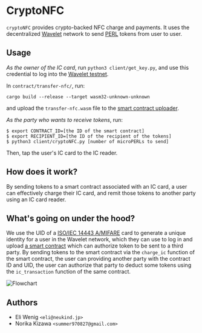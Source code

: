 # CryptoNFC

`cryptoNFC` provides crypto-backed NFC charge and payments. It uses the
decentralized [Wavelet](https://wavelet.perlin.net/) network to send
[PERL](https://cryptowat.ch/assets/perl) tokens from user to user.

## Usage

*As the owner of the IC card*, run `python3 client/get_key.py`, and use this
credential to log into the [Wavelet testnet](https://lens.perlin.net/).

In `contract/transfer-nfc/`, run:

```
cargo build --release --target wasm32-unknown-unknown
```

and upload the `transfer-nfc.wasm` file to the [smart contract
uploader](https://lens.perlin.net/#/contracts).

*As the party who wants to receive tokens*, run:

```
$ export CONTRACT_ID=[the ID of the smart contract]
$ export RECIPIENT_ID=[the ID of the recipient of the tokens]
$ python3 client/cryptoNFC.py [number of microPERLs to send]
```

Then, tap the user's IC card to the IC reader.

## How does it work?

By sending tokens to a smart contract associated with an IC card, a user can
effectively charge their IC card, and remit those tokens to another party using
an IC card reader.

## What's going on under the hood?

We use the UID of a [ISO/IEC 14443
A/MIFARE](https://en.wikipedia.org/wiki/ISO/IEC_14443) card to generate a unique
identity for a user in the Wavelet network, which they can use to log in and
upload [a smart contract](contract/transfer-nfc/src/lib.rs) which can authorize
token to be sent to a third party. By sending tokens to the smart contract via
the `charge_ic` function of the smart contract, the user can providing another
party with the contract ID and UID, the user can authorize that party to deduct
some tokens using the `ic_transaction` function of the same contract.

![Flowchart](https://raw.githubusercontent.com/suricata3838/cryptoNFC/master/cryptoNFC.png)

## Authors
* Eli Wenig `<eli@neukind.jp>`
* Norika Kizawa `<summer970827@gmail.com>`
